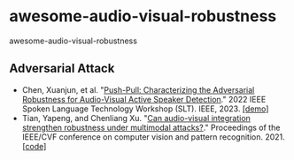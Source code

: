 # awesome-audio-visual-robustness
awesome-audio-visual-robustness
## Adversarial Attack
+ Chen, Xuanjun, et al. "[Push-Pull: Characterizing the Adversarial Robustness for Audio-Visual Active Speaker Detection](https://arxiv.org/pdf/2104.02000.pdf)." 2022 IEEE Spoken Language Technology Workshop (SLT). IEEE, 2023. [[demo]](https://xjchen.tech/Push-Pull/index.html)
+ Tian, Yapeng, and Chenliang Xu. "[Can audio-visual integration strengthen robustness under multimodal attacks?](https://arxiv.org/pdf/2104.02000.pdf)." Proceedings of the IEEE/CVF conference on computer vision and pattern recognition. 2021. [[code]](https://github.com/YapengTian/AV-Robustness-CVPR21)
